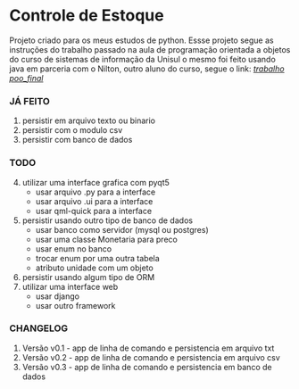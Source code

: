 # Controle de Estoque

Projeto criado para os meus estudos de python. Essse projeto segue as instruções do trabalho passado na aula de programação orientada a objetos do curso de sistemas de informação da Unisul o mesmo foi feito usando java em parceria com o Nilton, outro aluno do curso, segue o link:  [_trabalho poo_final_](https://github.com/rodrigo-labs/trabalho_poo_final)

### JÁ FEITO
1. persistir em arquivo texto ou binario
2. persistir com o modulo csv
3. persistir com banco de dados

### TODO
4. utilizar uma interface grafica com pyqt5
    - usar arquivo .py para a interface
    - usar arquivo .ui para a interface
    - usar qml-quick para a interface
5. persistir usando outro tipo de banco de dados
    - usar banco como servidor (mysql ou postgres)
    - usar uma classe Monetaria para preco
    - usar enum no banco
    - trocar enum por uma outra tabela
    - atributo unidade com um objeto
6. persistir usando algum tipo de ORM
7. utilizar uma interface web
    - usar django
    - usar outro framework

### CHANGELOG
1. Versão v0.1 - app de linha de comando e persistencia em arquivo txt
2. Versão v0.2 - app de linha de comando e persistencia em arquivo csv
3. Versão v0.3 - app de linha de comando e persistencia em banco de dados
